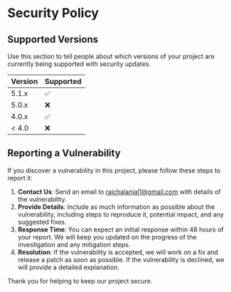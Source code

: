 # Security Policy

## Supported Versions

Use this section to tell people about which versions of your project are
currently being supported with security updates.

| Version | Supported          |
| ------- | ------------------ |
| 5.1.x   | :white_check_mark: |
| 5.0.x   | :x:                |
| 4.0.x   | :white_check_mark: |
| < 4.0   | :x:                |

## Reporting a Vulnerability

If you discover a vulnerability in this project, please follow these steps to report it:

1. **Contact Us**: Send an email to [rajchalanjal1@gmail.com](mailto:rajchalanjal1@gmail.com) with details of the vulnerability.
2. **Provide Details**: Include as much information as possible about the vulnerability, including steps to reproduce it, potential impact, and any suggested fixes.
3. **Response Time**: You can expect an initial response within 48 hours of your report. We will keep you updated on the progress of the investigation and any mitigation steps.
4. **Resolution**: If the vulnerability is accepted, we will work on a fix and release a patch as soon as possible. If the vulnerability is declined, we will provide a detailed explanation.

Thank you for helping to keep our project secure.
